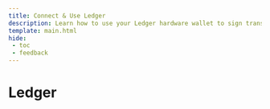 ```yaml
---
title: Connect & Use Ledger
description: Learn how to use your Ledger hardware wallet to sign transactions on Moonbeam networks, using the native Moonbeam and Moonriver apps and the Ethereum app.
template: main.html
hide: 
 - toc
 - feedback
---
```


<h1 class='subsection-title'>Ledger</h1>
<div class='subsection-wrapper'></div>